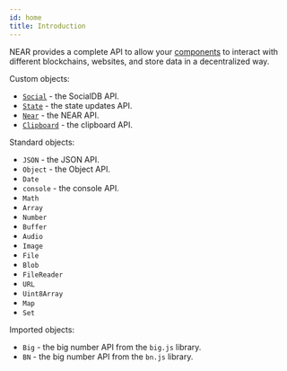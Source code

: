 ```yaml
---
id: home
title: Introduction
---
```


NEAR provides a complete API to allow your [components](../components/home.md) to interact with different blockchains, websites, and store data in a decentralized way.

Custom objects:
- [`Social`](social.md) - the SocialDB API.
- [`State`](state.md) - the state updates API.
- [`Near`](near.md) - the NEAR API.
- [`Clipboard`](clipboard.md) - the clipboard API.

Standard objects:
- `JSON` - the JSON API.
- `Object` - the Object API.
- `Date`
- `console` - the console API.
- `Math` 
- `Array`
- `Number`
- `Buffer`
- `Audio`
- `Image`
- `File`
- `Blob`
- `FileReader`
- `URL`
- `Uint8Array`
- `Map`
- `Set`

Imported objects:
- `Big` - the big number API from the `big.js` library.
- `BN` - the big number API from the `bn.js` library.